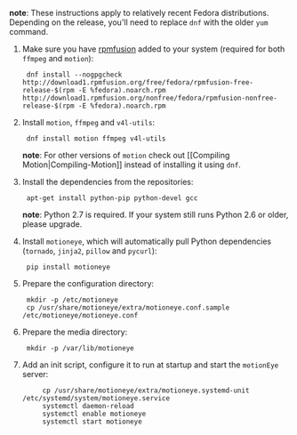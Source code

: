 **note**: These instructions apply to relatively recent Fedora distributions. Depending on the release, you'll need to replace `dnf` with the older `yum` command.

1. Make sure you have [rpmfusion](http://rpmfusion.org/) added to your system (required for both `ffmpeg` and `motion`):

        dnf install --nogpgcheck http://download1.rpmfusion.org/free/fedora/rpmfusion-free-release-$(rpm -E %fedora).noarch.rpm http://download1.rpmfusion.org/nonfree/fedora/rpmfusion-nonfree-release-$(rpm -E %fedora).noarch.rpm

2. Install `motion`, `ffmpeg` and `v4l-utils`:

        dnf install motion ffmpeg v4l-utils

    **note**: For other versions of `motion` check out [[Compiling Motion|Compiling-Motion]] instead of installing it using `dnf`.

3. Install the dependencies from the repositories:

        apt-get install python-pip python-devel gcc

    **note**: Python 2.7 is required. If your system still runs Python 2.6 or older, please upgrade.

4. Install `motioneye`, which will automatically pull Python dependencies (`tornado`, `jinja2`, `pillow` and `pycurl`):

        pip install motioneye

5. Prepare the configuration directory:

        mkdir -p /etc/motioneye
        cp /usr/share/motioneye/extra/motioneye.conf.sample /etc/motioneye/motioneye.conf

6. Prepare the media directory:

        mkdir -p /var/lib/motioneye

7. Add an init script, configure it to run at startup and start the `motionEye` server:

            cp /usr/share/motioneye/extra/motioneye.systemd-unit /etc/systemd/system/motioneye.service
            systemctl daemon-reload
            systemctl enable motioneye
            systemctl start motioneye